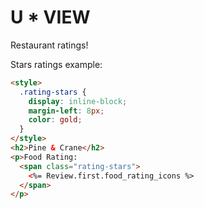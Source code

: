# U * VIEW

Restaurant ratings!


Stars ratings example:
```html
<style>
  .rating-stars {
    display: inline-block;
    margin-left: 8px;
    color: gold;
  }
</style>
<h2>Pine & Crane</h2>
<p>Food Rating:
  <span class="rating-stars">
    <%= Review.first.food_rating_icons %>
  </span>
</p>
```

